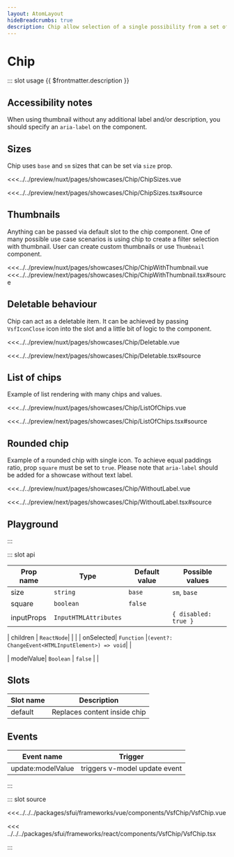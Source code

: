 ```yaml
---
layout: AtomLayout
hideBreadcrumbs: true
description: Chip allow selection of a single possibility from a set of options. They are a good alternative to toggle buttons, radio buttons, and single select menus. When `deletable` prop is set to `false` it can be selected and work as filter. When it's set to true, it disappears when clicked.
---
```

# Chip

::: slot usage
{{ $frontmatter.description }}

## Accessibility notes

When using thumbnail without any additional label and/or description, you should specify an `aria-label` on the component.


## Sizes

Chip uses `base` and `sm` sizes that can be set via `size` prop.

<Showcase showcase-name="Chip/ChipSizes">

<!-- vue -->
<<<../../preview/nuxt/pages/showcases/Chip/ChipSizes.vue
<!-- end vue -->
<!-- react -->
<<<../../preview/next/pages/showcases/Chip/ChipSizes.tsx#source
<!-- end react -->

</Showcase>

## Thumbnails

<!-- TODO: Add linking to thumbnail component when ready -->
Anything can be passed via default slot to the chip component. One of many possible use case scenarios is using chip to create a filter selection with thumbnail. User can create custom thumbnails or use `Thumbnail` component.

<Showcase showcase-name="Chip/ChipWithThumbnail">
<!-- vue -->
<<<../../preview/nuxt/pages/showcases/Chip/ChipWithThumbnail.vue
<!-- end vue -->
<!-- react -->
<<<../../preview/next/pages/showcases/Chip/ChipWithThumbnail.tsx#source
<!-- end react -->
</Showcase>


## Deletable behaviour

Chip can act as a deletable item. It can be achieved by passing `VsfIconClose` icon into the slot and a little bit of logic to the component.

<Showcase showcase-name="Chip/Deletable">

<!-- vue -->
<<<../../preview/nuxt/pages/showcases/Chip/Deletable.vue
<!-- end vue -->
<!-- react -->
<<<../../preview/next/pages/showcases/Chip/Deletable.tsx#source
<!-- end react -->

</Showcase>

## List of chips

Example of list rendering with many chips and values.

<Showcase showcase-name="Chip/ListOfChips">

<!-- vue -->
<<<../../preview/nuxt/pages/showcases/Chip/ListOfChips.vue
<!-- end vue -->
<!-- react -->
<<<../../preview/next/pages/showcases/Chip/ListOfChips.tsx#source
<!-- end react -->

</Showcase>

## Rounded chip

Example of a rounded chip with single icon. To achieve equal paddings ratio, prop `square` must be set to `true`.
Please note that `aria-label` should be added for a showcase without text label.

<Showcase showcase-name="Chip/WithoutLabel">

<!-- vue -->
<<<../../preview/nuxt/pages/showcases/Chip/WithoutLabel.vue
<!-- end vue -->
<!-- react -->
<<<../../preview/next/pages/showcases/Chip/WithoutLabel.tsx#source
<!-- end react -->

</Showcase>

## Playground

<Generate style="height: 380px" />
:::

::: slot api

| Prop name | Type      | Default value | Possible values   |
|-----------|-----------|---------------|-------------------|
| size      | `string`  | `base`        | `sm`, `base`      |
| square    | `boolean` | `false`       |                   |
| inputProps  | `InputHTMLAttributes`   |        |  `{ disabled: true }`                 |
<!-- react -->
| children  | `ReactNode`|              |                   |
| onSelected| `Function` |`(event?: ChangeEvent<HTMLInputElement>) => void`|                         |
<!-- end react -->
<!-- vue -->
| modelValue| `Boolean`  |  `false`     |                   |


## Slots 

| Slot name | Description                  |
| --------- | ---------------------------- |
| default   | Replaces content inside chip |

## Events

| Event name        | Trigger                       |
| ----------------- | ----------------------------- |
| update:modelValue | triggers v-model update event |

<!-- end vue -->
:::

::: slot source
<SourceCode>
<!-- vue -->
<<<../../../packages/sfui/frameworks/vue/components/VsfChip/VsfChip.vue
<!-- end vue -->
<!-- react -->
<<< ../../../packages/sfui/frameworks/react/components/VsfChip/VsfChip.tsx
<!-- end react -->
</SourceCode>
:::